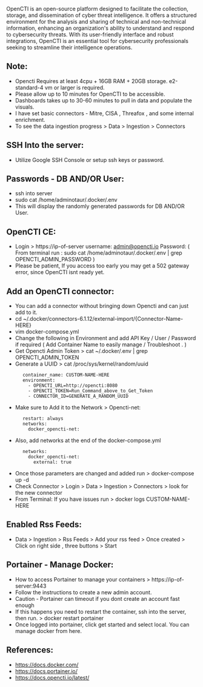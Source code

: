 OpenCTI is an open-source platform designed to facilitate the collection, storage, and dissemination of cyber threat intelligence. 
It offers a structured environment for the analysis and sharing of technical and non-technical information, enhancing an organization's 
ability to understand and respond to cybersecurity threats. With its user-friendly interface and robust integrations, OpenCTI is an 
essential tool for cybersecurity professionals seeking to streamline their intelligence operations.

Note:
-----
* Opencti Requires at least 4cpu + 16GB RAM + 20GB storage. e2-standard-4 vm or larger is required. 
* Please allow up to 10 minutes for OpenCTI to be accessible. 
* Dashboards takes up to 30-60 minutes to pull in data and populate the visuals.
* I have set basic connectors - Mitre, CISA , Threafox , and some internal enrichment.
* To see the data ingestion progress > Data > Ingestion > Connectors 

SSH Into the server:
--------------------
* Utilize Google SSH Console or setup ssh keys or password.

Passwords - DB AND/OR User:
----------------------------
* ssh into server
* sudo cat /home/adminotaur/.docker/.env
* This will display the randomly generated passwords for DB AND/OR User. 

OpenCTI CE:
-----------
* Login > https://ip-of-server   username: admin@opencti.io  Password: ( From terminal run : sudo cat /home/adminotaur/.docker/.env | grep OPENCTI_ADMIN_PASSWORD )
* Please be patient, If you access too early you may get a 502 gateway error, since OpenCTI isnt ready yet.

Add an OpenCTI connector:
------------------------
* You can add a connector without bringing down Opencti and can just add to it. 
* cd ~/.docker/connectors-6.1.12/external-import/{Connector-Name-HERE}
* vim docker-compose.yml
* Change the following in Environment and add API Key / User / Password if required ( Add Container Name to easily manage / Troubleshoot . )
* Get Opencti Admin Token > cat ~/.docker/.env | grep OPENCTI_ADMIN_TOKEN
* Generate a UUID > cat /proc/sys/kernel/random/uuid
```
      container_name: CUSTOM-NAME-HERE
      environment:
        - OPENCTI_URL=http://opencti:8080
        - OPENCTI_TOKEN=Run_Command_above_to_Get_Token
        - CONNECTOR_ID=GENERATE_A_RANDOM_UUID
```
* Make sure to Add it to the Network > Opencti-net:
```
      restart: always
      networks:
        docker_opencti-net:
```
* Also, add networks at the end of the docker-compose.yml
```
      networks:
        docker_opencti-net:
          external: true
```
* Once those parameters are changed and added run > docker-compose up -d
* Check Connector > Login > Data > Ingestion > Connectors > look for the new connector
* From Terminal: If you have issues run > docker logs CUSTOM-NAME-HERE 

Enabled Rss Feeds:
------------------
* Data > Ingestion > Rss Feeds > Add your rss feed > Once created > Click on right side , three buttons > Start

Portainer - Manage Docker:
--------------------------
* How to access Portainer to manage your containers > https://ip-of-server:9443
* Follow the instructions to create a new admin account. 
* Caution - Portainer can timeout if you dont create an account fast enough
* If this happens you need to restart the container, ssh into the server, then run. > docker restart portainer
* Once logged into portainer, click get started and select local. You can manage docker from here. 

References:
------------
* https://docs.docker.com/
* https://docs.portainer.io/
* https://docs.opencti.io/latest/


